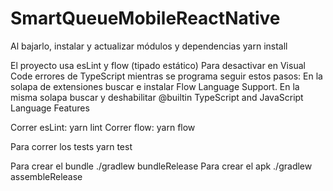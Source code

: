 # SmartQueueMobileReactNative

Al bajarlo, instalar y actualizar módulos y dependencias
yarn install

El proyecto usa esLint y flow (tipado estático)
Para desactivar en Visual Code errores de TypeScript mientras se programa seguir estos pasos:
En la solapa de extensiones buscar e instalar Flow Language Support.
En la misma solapa buscar y deshabilitar @builtin TypeScript and JavaScript Language Features

Correr esLint: yarn lint
Correr flow: yarn flow

Para correr los tests
yarn test

Para crear el bundle
./gradlew bundleRelease
Para crear el apk
./gradlew assembleRelease